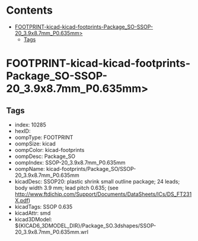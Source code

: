 



Contents
========

* [FOOTPRINT-kicad-kicad-footprints-Package_SO-SSOP-20_3.9x8.7mm_P0.635mm>](#footprint-kicad-kicad-footprints-package_so-ssop-20_39x87mm_p0635mm)
	* [Tags](#tags)

# FOOTPRINT-kicad-kicad-footprints-Package_SO-SSOP-20_3.9x8.7mm_P0.635mm>

## Tags

- index: 10285
- hexID: 
- oompType: FOOTPRINT
- oompSize: kicad
- oompColor: kicad-footprints
- oompDesc: Package_SO
- oompIndex: SSOP-20_3.9x8.7mm_P0.635mm
- oompName: kicad-footprints/Package_SO/SSOP-20_3.9x8.7mm_P0.635mm
- kicadDesc: SSOP20: plastic shrink small outline package; 24 leads; body width 3.9 mm; lead pitch 0.635; (see http://www.ftdichip.com/Support/Documents/DataSheets/ICs/DS_FT231X.pdf)
- kicadTags: SSOP 0.635
- kicadAttr: smd
- kicad3DModel: ${KICAD6_3DMODEL_DIR}/Package_SO.3dshapes/SSOP-20_3.9x8.7mm_P0.635mm.wrl
